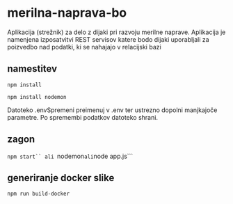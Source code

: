 # merilna-naprava-bo
Aplikacija (strežnik) za delo z dijaki pri razvoju merilne naprave. Aplikacija je namenjena izposatvitvi REST servisov katere bodo dijaki uporabljali za poizvedbo nad podatki, ki se nahajajo v relacijski bazi

## namestitev
```npm install ```

```npm install nodemon```

Datoteko .envSpremeni preimenuj v .env ter ustrezno dopolni manjkajoče parametre. Po spremembi podatkov datoteko shrani.

## zagon
```npm start`` ali ```nodemon``` ali ```node app.js```

## generiranje docker slike
```npm run build-docker```
